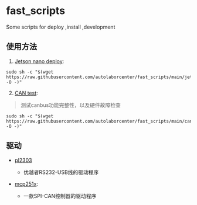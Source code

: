 # fast_scripts
Some scripts for deploy ,install ,development

## 使用方法

1. [Jetson nano deploy](jetson_nano_deploy.sh):

```
sudo sh -c "$(wget https://raw.githubusercontent.com/autolaborcenter/fast_scripts/main/jetson_nano_deploy.sh -O -)"
```
2. [CAN test](can_test.sh):
> 测试canbus功能完整性，以及硬件故障检查

```
sudo sh -c "$(wget https://raw.githubusercontent.com/autolaborcenter/fast_scripts/main/cantest.sh -O -)"
```


## 驱动

* [pl2303](pl2303)
    *  优越者RS232-USB线的驱动程序

* [mcp251x](mcp251x):
    * 一款SPI-CAN控制器的驱动程序
